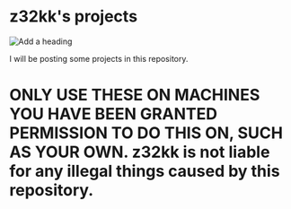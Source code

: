 # z32kk's projects
![Add a heading](https://user-images.githubusercontent.com/121398742/209668968-b96e384d-1756-4088-8b24-a9d8a62a8c35.png)

I will be posting some projects in this repository.


# **ONLY USE THESE ON MACHINES YOU HAVE BEEN GRANTED PERMISSION TO DO THIS ON, SUCH AS YOUR OWN. z32kk is not liable for any illegal things caused by this repository.**
